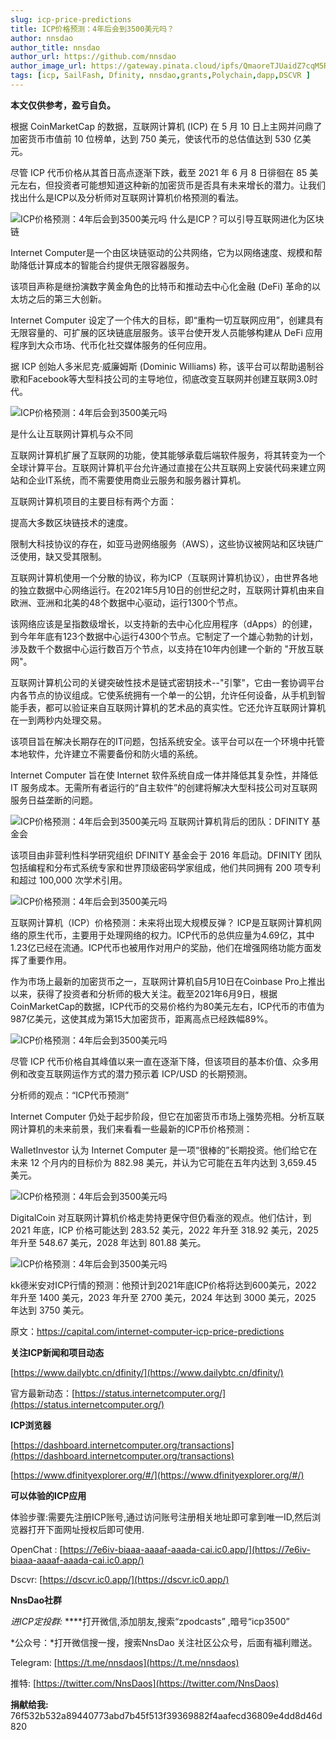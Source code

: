 ```yaml
---
slug: icp-price-predictions
title: ICP价格预测：4年后会到3500美元吗？
author: nnsdao
author_title: nnsdao
author_url: https://github.com/nnsdao
author_image_url: https://gateway.pinata.cloud/ipfs/QmaoreTJUaidZ7cqM5RKHPnGciN3F3QUWKfH1W3shuAu4x
tags: [icp, SailFash, Dfinity, nnsdao,grants,Polychain,dapp,DSCVR ]
---
```



**本文仅供参考，盈亏自负。**

根据 CoinMarketCap 的数据，互联网计算机 (ICP) 在 5 月 10 日上主网并问鼎了加密货币市值前 10 位榜单，达到 750 美元，使该代币的总估值达到 530 亿美元。 

尽管 ICP 代币价格从其首日高点逐渐下跌，截至 2021 年 6 月 8 日徘徊在 85 美元左右，但投资者可能想知道这种新的加密货币是否具有未来增长的潜力。让我们找出什么是ICP以及分析师对互联网计算机价格预测的看法。 

![ICP价格预测：4年后会到3500美元吗](https://gateway.pinata.cloud/ipfs/QmUQnNKMUvwBUuXUvEv3oayCcp1cYK8PdGaV2SXpbe5FiZ)
什么是ICP？可以引导互联网进化为区块链

Internet Computer是一个由区块链驱动的公共网络，它为以网络速度、规模和帮助降低计算成本的智能合约提供无限容器服务。 

该项目声称是继扮演数字黄金角色的比特币和推动去中心化金融 (DeFi) 革命的以太坊之后的第三大创新。 

Internet Computer 设定了一个伟大的目标，即“重构一切互联网应用”，创建具有无限容量的、可扩展的区块链底层服务。该平台使开发人员能够构建从 DeFi 应用程序到大众市场、代币化社交媒体服务的任何应用。 

据 ICP 创始人多米尼克·威廉姆斯 (Dominic Williams) 称，该平台可以帮助遏制谷歌和Facebook等大型科技公司的主导地位，彻底改变互联网并创建互联网3.0时代。

![ICP价格预测：4年后会到3500美元吗](https://gateway.pinata.cloud/ipfs/QmTs58DawJ7Xk37Y2XC1TbKd4QV1yVuMYm3hnkzEceUiC6)

是什么让互联网计算机与众不同


互联网计算机扩展了互联网的功能，使其能够承载后端软件服务，将其转变为一个全球计算平台。互联网计算机平台允许通过直接在公共互联网上安装代码来建立网站和企业IT系统，而不需要使用商业云服务和服务器计算机。

互联网计算机项目的主要目标有两个方面：

提高大多数区块链技术的速度。

限制大科技协议的存在，如亚马逊网络服务（AWS），这些协议被网站和区块链广泛使用，缺又受其限制。

互联网计算机使用一个分散的协议，称为ICP（互联网计算机协议），由世界各地的独立数据中心网络运行。在2021年5月10日的创世纪之时，互联网计算机由来自欧洲、亚洲和北美的48个数据中心驱动，运行1300个节点。


该网络应该是呈指数级增长，以支持新的去中心化应用程序（dApps）的创建，到今年年底有123个数据中心运行4300个节点。它制定了一个雄心勃勃的计划，涉及数千个数据中心运行数百万个节点，以支持在10年内创建一个新的 "开放互联网"。

互联网计算机公司的关键突破性技术是链式密钥技术--"引擎"，它由一套协调平台内各节点的协议组成。它使系统拥有一个单一的公钥，允许任何设备，从手机到智能手表，都可以验证来自互联网计算机的艺术品的真实性。它还允许互联网计算机在一到两秒内处理交易。

该项目旨在解决长期存在的IT问题，包括系统安全。该平台可以在一个环境中托管本地软件，允许建立不需要备份和防火墙的系统。

Internet Computer 旨在使 Internet 软件系统自成一体并降低其复杂性，并降低 IT 服务成本。无需所有者运行的“自主软件”的创建将解决大型科技公司对互联网服务日益垄断的问题。 


![ICP价格预测：4年后会到3500美元吗](https://gateway.pinata.cloud/ipfs/QmZndAkg8MHf2rcbWUQ7MCXdbFG9NNKXbvUAQF5r7ewQyE)
互联网计算机背后的团队：DFINITY 基金会 

该项目由非营利性科学研究组织 DFINITY 基金会于 2016 年启动。DFINITY 团队包括编程和分布式系统专家和世界顶级密码学家组成，他们共同拥有 200 项专利和超过 100,000 次学术引用。 

![ICP价格预测：4年后会到3500美元吗](https://gateway.pinata.cloud/ipfs/QmUvk78uPBJCCsp2AydxSKar4VXzeQ8FRbxuYoaErcJFUm)



互联网计算机（ICP）价格预测：未来将出现大规模反弹？
ICP是互联网计算机网络的原生代币，主要用于处理网络的权力。ICP代币的总供应量为4.69亿，其中1.23亿已经在流通。ICP代币也被用作对用户的奖励，他们在增强网络功能方面发挥了重要作用。

作为市场上最新的加密货币之一，互联网计算机自5月10日在Coinbase Pro上推出以来，获得了投资者和分析师的极大关注。截至2021年6月9日，根据CoinMarketCap的数据，ICP代币的交易价格约为80美元左右，ICP代币的市值为987亿美元，这使其成为第15大加密货币，距离高点已经跌幅89%。

![ICP价格预测：4年后会到3500美元吗](https://gateway.pinata.cloud/ipfs/QmezWDxBAU6sCoFXDFaobZND9tYLFruB4YquVe5ShRGfvE)

尽管 ICP 代币价格自其峰值以来一直在逐渐下降，但该项目的基本价值、众多用例和改变互联网运作方式的潜力预示着 ICP/USD 的长期预测。 

分析师的观点：“ICP代币预测”

Internet Computer 仍处于起步阶段，但它在加密货币市场上强势亮相。分析互联网计算机的未来前景，我们来看看一些最新的ICP币价格预测：

WalletInvestor 认为 Internet Computer 是一项“很棒的”长期投资。他们给它在未来 12 个月内的目标价为 882.98 美元，并认为它可能在五年内达到 3,659.45 美元。 

![ICP价格预测：4年后会到3500美元吗](https://gateway.pinata.cloud/ipfs/QmPFiZF98Lf8VX9SbJMWkBfvXbQXdYRY4BbaBKHYJ7Zab7)

DigitalCoin 对互联网计算机价格走势持更保守但仍看涨的观点。他们估计，到 2021 年底，ICP 价格可能达到 283.52 美元，2022 年升至 318.92 美元，2025 年升至 548.67 美元，2028 年达到 801.88 美元。

![ICP价格预测：4年后会到3500美元吗](https://gateway.pinata.cloud/ipfs/QmbXZyRBENhCVxRf5yhn1oUSwk2KynzwbHV8VXFBhvf4hC)

kk德米安对ICP行情的预测：他预计到2021年底ICP价格将达到600美元，2022 年升至 1400 美元，2023 年升至 2700 美元，2024 年达到 3000 美元，2025 年达到 3750 美元。

原文：https://capital.com/internet-computer-icp-price-predictions


**关注ICP新闻和项目动态**

 [https://www.dailybtc.cn/dfinity/](https://www.dailybtc.cn/dfinity/)

官方最新动态：[https://status.internetcomputer.org/](https://status.internetcomputer.org/)


**ICP浏览器**

[https://dashboard.internetcomputer.org/transactions](https://dashboard.internetcomputer.org/transactions)

[https://www.dfinityexplorer.org/#/](https://www.dfinityexplorer.org/#/)


**可以体验的ICP应用**

体验步骤:需要先注册ICP账号,通过访问账号注册相关地址即可拿到唯一ID,然后浏览器打开下面网址授权后即可使用.

OpenChat :  [https://7e6iv-biaaa-aaaaf-aaada-cai.ic0.app/](https://7e6iv-biaaa-aaaaf-aaada-cai.ic0.app/)

Dscvr:  [https://dscvr.ic0.app/](https://dscvr.ic0.app/)

**NnsDao社群**

*进ICP定投群:*  ****打开微信,添加朋友,搜索“zpodcasts” ,暗号“icp3500”

*公众号：*打开微信搜一搜，搜索NnsDao 关注社区公众号，后面有福利赠送。

Telegram: [https://t.me/nnsdaos](https://t.me/nnsdaos)

推特: [https://twitter.com/NnsDaos](https://twitter.com/NnsDaos)

**捐献给我:** 76f532b532a89440773abd7b45f513f39369882f4aafecd36809e4dd8d46d820